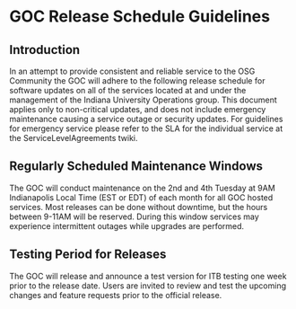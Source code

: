 
# GOC Release Schedule Guidelines

## Introduction

In an attempt to provide consistent and reliable service to the OSG Community the GOC will adhere to the following release schedule for software updates on all of the services located at and under the management of the Indiana University Operations group. This document applies only to non-critical updates, and does not include emergency maintenance causing a service outage or security updates. For guidelines for emergency service please refer to the SLA for the individual service at the ServiceLevelAgreements twiki.

## Regularly Scheduled Maintenance Windows

The GOC will conduct maintenance on the 2nd and 4th Tuesday at 9AM Indianapolis Local Time (EST or EDT) of each month for all GOC hosted services. Most releases can be done without downtime, but the hours between 9-11AM will be reserved. During this window services may experience intermittent outages while upgrades are performed.

## Testing Period for Releases

The GOC will release and announce a test version for ITB testing one week prior to the release date. Users are invited to review and test the upcoming changes and feature requests prior to the official release.
